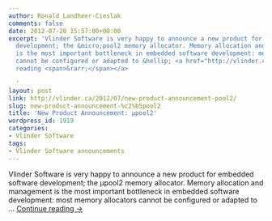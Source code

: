 ```yaml
---
author: Ronald Landheer-Cieslak
comments: false
date: 2012-07-28 15:57:00+00:00
excerpt: 'Vlinder Software is very happy to announce a new product for embedded software
  development; the &micro;pool2 memory allocator. Memory allocation and management
  is the most important bottleneck in embedded software development: most memory allocators
  cannot be configured or adapted to &hellip; <a href="http://vlinder.ca/2012/07/new-product-announcement-pool2/">Continue
  reading <span>&rarr;</span></a>

  '
layout: post
link: http://vlinder.ca/2012/07/new-product-announcement-pool2/
slug: new-product-announcement-%c2%b5pool2
title: 'New Product Announcement: µpool2'
wordpress_id: 1919
categories:
- Vlinder Software
tags:
- Vlinder Software announcements
---
```


Vlinder Software is very happy to announce a new product for embedded software development; the µpool2 memory allocator. Memory allocation and management is the most important bottleneck in embedded software development: most memory allocators cannot be configured or adapted to … [Continue reading ->](http://vlinder.ca/2012/07/new-product-announcement-pool2/)
